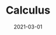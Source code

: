 ---
title: "Calculus"
collection: teaching
type: "Teaching assistant"
permalink: /teaching/2021-spring
venue: "Renmin University of China"
date: 2021-03-01
---